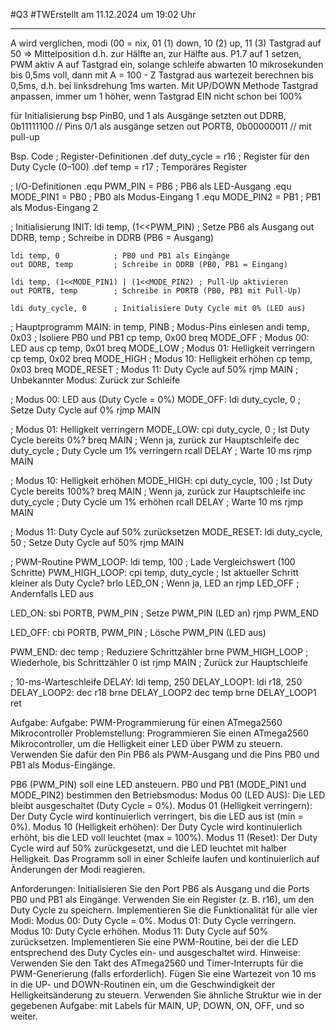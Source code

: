 #Q3 #TWErstellt am 11.12.2024 um 19:02 Uhr

---

A wird verglichen, modi (00 = nix, 01 (1) down, 10 (2) up, 11 (3) Tastgrad auf 50 => Mittelposition d.h. zur Hälfte an, zur Hälfte aus. P1.7 auf 1 setzen, PWM aktiv A auf Tastgrad ein, solange schleife abwarten 10 mikrosekunden bis 0,5ms voll, dann mit A = 100 - Z Tastgrad aus wartezeit berechnen bis 0,5ms, d.h. bei linksdrehung 1ms warten. Mit UP/DOWN Methode Tastgrad anpassen, immer um 1 höher, wenn Tastgrad EIN nicht schon bei 100%

für Initialisierung bsp PinB0, und 1 als Ausgänge setzten
out DDRB, 0b11111100 // Pins 0/1 als ausgänge setzen
out PORTB, 0b00000011 // mit pull-up


Bsp. Code
; Register-Definitionen
.def duty_cycle = r16 ; Register für den Duty Cycle (0–100)
.def temp = r17        ; Temporäres Register

; I/O-Definitionen
.equ PWM_PIN = PB6     ; PB6 als LED-Ausgang
.equ MODE_PIN1 = PB0   ; PB0 als Modus-Eingang 1
.equ MODE_PIN2 = PB1   ; PB1 als Modus-Eingang 2

; Initialisierung
INIT:
    ldi temp, (1<<PWM_PIN) ; Setze PB6 als Ausgang
    out DDRB, temp         ; Schreibe in DDRB (PB6 = Ausgang)

    ldi temp, 0            ; PB0 und PB1 als Eingänge
    out DDRB, temp         ; Schreibe in DDRB (PB0, PB1 = Eingang)

    ldi temp, (1<<MODE_PIN1) | (1<<MODE_PIN2) ; Pull-Up aktivieren
    out PORTB, temp        ; Schreibe in PORTB (PB0, PB1 mit Pull-Up)

    ldi duty_cycle, 0      ; Initialisiere Duty Cycle mit 0% (LED aus)

; Hauptprogramm
MAIN:
    in temp, PINB          ; Modus-Pins einlesen
    andi temp, 0x03        ; Isoliere PB0 und PB1
    cp temp, 0x00
    breq MODE_OFF          ; Modus 00: LED aus
    cp temp, 0x01
    breq MODE_LOW          ; Modus 01: Helligkeit verringern
    cp temp, 0x02
    breq MODE_HIGH         ; Modus 10: Helligkeit erhöhen
    cp temp, 0x03
    breq MODE_RESET        ; Modus 11: Duty Cycle auf 50%
    rjmp MAIN              ; Unbekannter Modus: Zurück zur Schleife

; Modus 00: LED aus (Duty Cycle = 0%)
MODE_OFF:
    ldi duty_cycle, 0      ; Setze Duty Cycle auf 0%
    rjmp MAIN

; Modus 01: Helligkeit verringern
MODE_LOW:
    cpi duty_cycle, 0      ; Ist Duty Cycle bereits 0%?
    breq MAIN              ; Wenn ja, zurück zur Hauptschleife
    dec duty_cycle         ; Duty Cycle um 1% verringern
    rcall DELAY            ; Warte 10 ms
    rjmp MAIN

; Modus 10: Helligkeit erhöhen
MODE_HIGH:
    cpi duty_cycle, 100    ; Ist Duty Cycle bereits 100%?
    breq MAIN              ; Wenn ja, zurück zur Hauptschleife
    inc duty_cycle         ; Duty Cycle um 1% erhöhen
    rcall DELAY            ; Warte 10 ms
    rjmp MAIN

; Modus 11: Duty Cycle auf 50% zurücksetzen
MODE_RESET:
    ldi duty_cycle, 50     ; Setze Duty Cycle auf 50%
    rjmp MAIN

; PWM-Routine
PWM_LOOP:
    ldi temp, 100          ; Lade Vergleichswert (100 Schritte)
PWM_HIGH_LOOP:
    cpi temp, duty_cycle   ; Ist aktueller Schritt kleiner als Duty Cycle?
    brlo LED_ON            ; Wenn ja, LED an
    rjmp LED_OFF           ; Andernfalls LED aus

LED_ON:
    sbi PORTB, PWM_PIN     ; Setze PWM_PIN (LED an)
    rjmp PWM_END

LED_OFF:
    cbi PORTB, PWM_PIN     ; Lösche PWM_PIN (LED aus)

PWM_END:
    dec temp               ; Reduziere Schrittzähler
    brne PWM_HIGH_LOOP     ; Wiederhole, bis Schrittzähler 0 ist
    rjmp MAIN              ; Zurück zur Hauptschleife

; 10-ms-Warteschleife
DELAY:
    ldi temp, 250
DELAY_LOOP1:
    ldi r18, 250
DELAY_LOOP2:
    dec r18
    brne DELAY_LOOP2
    dec temp
    brne DELAY_LOOP1
    ret


Aufgabe:
Aufgabe: PWM-Programmierung für einen ATmega2560 Mikrocontroller
Problemstellung:
Programmieren Sie einen ATmega2560 Mikrocontroller, um die Helligkeit einer LED über PWM zu steuern. Verwenden Sie dafür den Pin PB6 als PWM-Ausgang und die Pins PB0 und PB1 als Modus-Eingänge.

PB6 (PWM_PIN) soll eine LED ansteuern.
PB0 und PB1 (MODE_PIN1 und MODE_PIN2) bestimmen den Betriebsmodus:
Modus 00 (LED AUS): Die LED bleibt ausgeschaltet (Duty Cycle = 0%).
Modus 01 (Helligkeit verringern): Der Duty Cycle wird kontinuierlich verringert, bis die LED aus ist (min = 0%).
Modus 10 (Helligkeit erhöhen): Der Duty Cycle wird kontinuierlich erhöht, bis die LED voll leuchtet (max = 100%).
Modus 11 (Reset): Der Duty Cycle wird auf 50% zurückgesetzt, und die LED leuchtet mit halber Helligkeit.
Das Programm soll in einer Schleife laufen und kontinuierlich auf Änderungen der Modi reagieren.

Anforderungen:
Initialisieren Sie den Port PB6 als Ausgang und die Ports PB0 und PB1 als Eingänge.
Verwenden Sie ein Register (z. B. r16), um den Duty Cycle zu speichern.
Implementieren Sie die Funktionalität für alle vier Modi:
Modus 00: Duty Cycle = 0%.
Modus 01: Duty Cycle verringern.
Modus 10: Duty Cycle erhöhen.
Modus 11: Duty Cycle auf 50% zurücksetzen.
Implementieren Sie eine PWM-Routine, bei der die LED entsprechend des Duty Cycles ein- und ausgeschaltet wird.
Hinweise:
Verwenden Sie den Takt des ATmega2560 und Timer-Interrupts für die PWM-Generierung (falls erforderlich).
Fügen Sie eine Wartezeit von 10 ms in die UP- und DOWN-Routinen ein, um die Geschwindigkeit der Helligkeitsänderung zu steuern.
Verwenden Sie ähnliche Struktur wie in der gegebenen Aufgabe: mit Labels für MAIN, UP, DOWN, ON, OFF, und so weiter.


